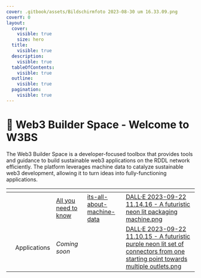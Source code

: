 ```yaml
---
cover: .gitbook/assets/Bildschirmfoto 2023-08-30 um 16.33.09.png
coverY: 0
layout:
  cover:
    visible: true
    size: hero
  title:
    visible: true
  description:
    visible: true
  tableOfContents:
    visible: true
  outline:
    visible: true
  pagination:
    visible: true
---
```


# 👋 Web3 Builder Space - Welcome to W3BS

The Web3 Builder Space is a developer-focused toolbox that provides tools and guidance to build sustainable web3 applications on the RDDL network efficiently. The platform leverages machine data to catalyze sustainable web3 development, allowing it to turn ideas into fully-functioning applications.&#x20;











<table data-column-title-hidden data-view="cards"><thead><tr><th></th><th></th><th></th><th data-hidden data-card-target data-type="content-ref"></th><th data-hidden data-card-cover data-type="files"></th></tr></thead><tbody><tr><td></td><td></td><td><a href="web3-builder-space-welcome-to-w3bs/about-w3bs.md">All you need to know </a></td><td><a href="its-all-about-machine-data/">its-all-about-machine-data</a></td><td><a href=".gitbook/assets/DALL·E 2023-09-22 11.14.16 - A futuristic neon lit packaging machine.png">DALL·E 2023-09-22 11.14.16 - A futuristic neon lit packaging machine.png</a></td></tr><tr><td></td><td><p></p><p>Applications </p></td><td><em>Coming soon</em> </td><td></td><td><a href=".gitbook/assets/DALL·E 2023-09-22 11.10.15 - A futuristic purple neon lit set of connectors from one starting point towards multiple outlets.png">DALL·E 2023-09-22 11.10.15 - A futuristic purple neon lit set of connectors from one starting point towards multiple outlets.png</a></td></tr></tbody></table>

